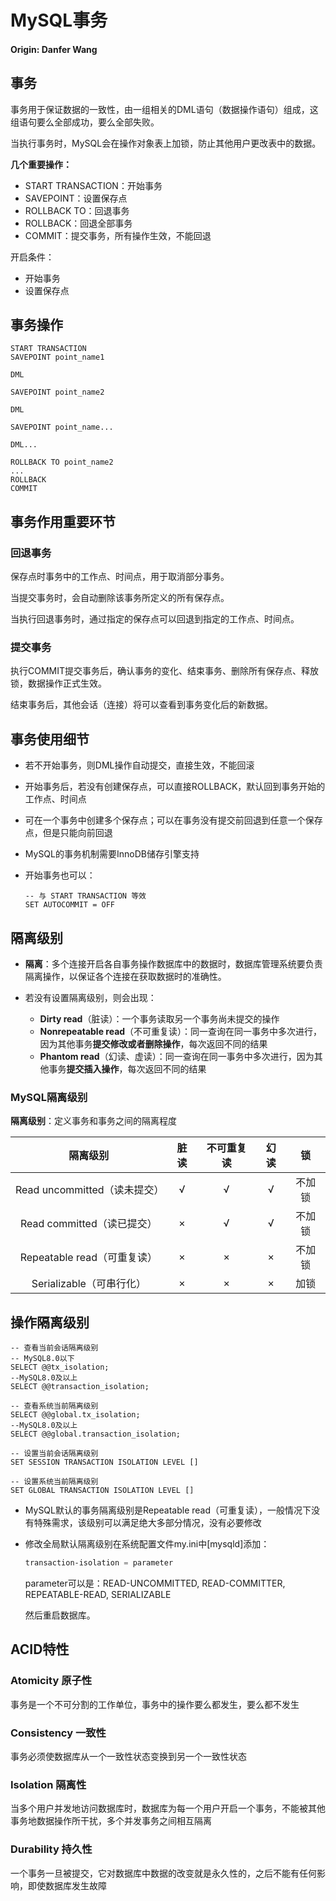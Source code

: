 # MySQL事务

#### **Origin: Danfer Wang**

## 事务

事务用于保证数据的一致性，由一组相关的DML语句（数据操作语句）组成，这组语句要么全部成功，要么全部失败。

当执行事务时，MySQL会在操作对象表上加锁，防止其他用户更改表中的数据。

**几个重要操作：**

- START TRANSACTION：开始事务
- SAVEPOINT：设置保存点
- ROLLBACK TO：回退事务
- ROLLBACK：回退全部事务
- COMMIT：提交事务，所有操作生效，不能回退

开启条件：

- 开始事务
- 设置保存点

## 事务操作

```mysql
START TRANSACTION
SAVEPOINT point_name1

DML

SAVEPOINT point_name2

DML

SAVEPOINT point_name...

DML...

ROLLBACK TO point_name2
...
ROLLBACK
COMMIT
```



## 事务作用重要环节

### 回退事务

保存点时事务中的工作点、时间点，用于取消部分事务。

当提交事务时，会自动删除该事务所定义的所有保存点。

当执行回退事务时，通过指定的保存点可以回退到指定的工作点、时间点。

### 提交事务

执行COMMIT提交事务后，确认事务的变化、结束事务、删除所有保存点、释放锁，数据操作正式生效。

结束事务后，其他会话（连接）将可以查看到事务变化后的新数据。

## 事务使用细节

- 若不开始事务，则DML操作自动提交，直接生效，不能回滚

- 开始事务后，若没有创建保存点，可以直接ROLLBACK，默认回到事务开始的工作点、时间点

- 可在一个事务中创建多个保存点；可以在事务没有提交前回退到任意一个保存点，但是只能向前回退

- MySQL的事务机制需要InnoDB储存引擎支持

- 开始事务也可以：

  ```mysql
  -- 与 START TRANSACTION 等效
  SET AUTOCOMMIT = OFF
  ```

  

## 隔离级别

- **隔离**：多个连接开启各自事务操作数据库中的数据时，数据库管理系统要负责隔离操作，以保证各个连接在获取数据时的准确性。

- 若没有设置隔离级别，则会出现：
  - **Dirty read**（脏读）：一个事务读取另一个事务尚未提交的操作
  - **Nonrepeatable read**（不可重复读）：同一查询在同一事务中多次进行，因为其他事务**提交修改或者删除操作**，每次返回不同的结果
  - **Phantom read**（幻读、虚读）：同一查询在同一事务中多次进行，因为其他事务**提交插入操作**，每次返回不同的结果

### MySQL隔离级别

**隔离级别**：定义事务和事务之间的隔离程度

|           隔离级别           | 脏读 | 不可重复读 | 幻读 |   锁   |
| :--------------------------: | :--: | :--------: | :--: | :----: |
| Read uncommitted（读未提交） |  √   |     √      |  √   | 不加锁 |
|  Read committed（读已提交）  |  ×   |     √      |  √   | 不加锁 |
| Repeatable read（可重复读）  |  ×   |     ×      |  ×   | 不加锁 |
|   Serializable（可串行化）   |  ×   |     ×      |  ×   |  加锁  |

## 操作隔离级别

```mysql
-- 查看当前会话隔离级别
-- MySQL8.0以下
SELECT @@tx_isolation;
--MySQL8.0及以上
SELECT @@transaction_isolation;

-- 查看系统当前隔离级别
SELECT @@global.tx_isolation;
--MySQL8.0及以上
SELECT @@global.transaction_isolation;

-- 设置当前会话隔离级别
SET SESSION TRANSACTION ISOLATION LEVEL []

-- 设置系统当前隔离级别
SET GLOBAL TRANSACTION ISOLATION LEVEL []
```

- MySQL默认的事务隔离级别是Repeatable read（可重复读），一般情况下没有特殊需求，该级别可以满足绝大多部分情况，没有必要修改

- 修改全局默认隔离级别在系统配置文件my.ini中[mysqld]添加：

  ```powershell
  transaction-isolation = parameter
  ```

  parameter可以是：READ-UNCOMMITTED, READ-COMMITTER, REPEATABLE-READ, SERIALIZABLE

  然后重启数据库。

## ACID特性

### Atomicity 原子性

事务是一个不可分割的工作单位，事务中的操作要么都发生，要么都不发生

### Consistency 一致性

事务必须使数据库从一个一致性状态变换到另一个一致性状态

### Isolation 隔离性

当多个用户并发地访问数据库时，数据库为每一个用户开启一个事务，不能被其他事务地数据操作所干扰，多个并发事务之间相互隔离

### Durability 持久性

一个事务一旦被提交，它对数据库中数据的改变就是永久性的，之后不能有任何影响，即使数据库发生故障
